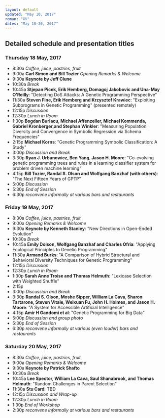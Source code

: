 ```yaml
---
layout: default
updated: "May 10, 2017"
roman: "XV"
dates: "May 18–20, 2017"
---
```


## Detailed schedule and presentation titles

### Thursday 18 May, 2017

- 8:30a _Coffee, juice, pastries, fruit_
- 9:00a **Carl Simon and Bill Tozier** _Opening Remarks & Welcome_
- 9:30a **Keynote by Jeff Clune**
- 10:30a _Break_
- 10:45a **Stjepan Picek, Erik Hemberg, Domagoj Jakobovic and Una-May O’Reilly**: "Detecting DoS Attacks: A Genetic Programming Perspective"
- 11:30a **Steven Fine, Erik Hemberg and Krzysztof Krawiec**: "Exploiting Subprograms in Genetic Programming" (presented remotely)
- 12:15p _Discussion_
- 12:30p _Lunch in Room_
- 1:30p **Bogdan Burlacu, Michael Affenzeller, Michael Kommenda, Gabriel Kronberger,and Stephan Winkler**: "Measuring Population Diversity and Convergence in Symbolic Regression via Schema Frequencies"
- 2:15p **Michael Korns**: "Genetic Programming Symbolic Classification: A Study"
- 3:00p _Discussion and Break_
- 3:30p **Ryan J. Urbanowicz, Ben Yang, Jason H. Moore**: "Co-evolving genetic programming trees and rules in a learning classifier system for problem driven machine learning"
- 4:15p **Bill Tozier, Randal S. Olson and Wolfgang Banzhaf (with others)**: "The Next Fifteen Years of GPTP"
- 5:00p _Discussion_
- 5:30p _End of Session_
- 6:30p _reconvene informally at various bars and restaurants_

### Friday 19 May, 2017
- 8:30a _Coffee, juice, pastries, fruit_
- 9:00a _Opening Remarks & Welcome_
- 9:30a **Keynote by Kenneth Stanley**: "New Directions in Open-Ended Evolution"
- 10:30a _Break_
- 10:45a **Emily Dolson, Wolfgang Banzhaf and Charles Ofria**: "Applying Ecological Principles to Genetic Programming"
- 11:30a **Armand Burks**: "A Comparison of Hybrid Structural and Behavioral Diversity Techniques for Genetic Programming"
- 12:15p _Discussion_
- 12:30p _Lunch in Room_
- 1:30p **Sarah Anne Troise and Thomas Helmuth**: "Lexicase Selection with Weighted Shuffle"
- 2:15p
- 3:00p _Discussion and Break_
- 3:30p **Randal S. Olson, Moshe Sipper, William La Cava, Sharon Tartarone, Steven Vitale, Weixuan Fu, John H. Holmes, and Jason H. Moore**: "A System for Accessible Artificial Intelligence"
- 4:15p **Amir H Gandomi et al**: "Genetic Programming for Big Data"
- 5:00p _Discussion and group photo_
- 5:30p _End of Session_
- 6:30p _reconvene informally at various (even louder) bars and restaurants_


### Saturday 20 May, 2017
- 8:30a _Coffee, juice, pastries, fruit_
- 9:00a _Opening Remarks & Welcome_
- 9:30a **Keynote by Patrick Shafto**
- 10:30a _Break_
- 10:45a **Lee Spector, William La Cava, Saul Shanabrook, and Thomas Helmuth**: "Random Challenges in Parent Selection"
- 11:30a **Stu Card**: TBD
- 12:15p _Discussion and Wrap-up_
- 12:30p _Lunch in Room_
- 1:30p _End of Workshop_
- 2:30p _reconvene informally at various bars and restaurants_
